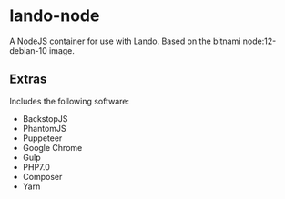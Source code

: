 # lando-node
A NodeJS container for use with Lando. Based on the bitnami node:12-debian-10 image.

## Extras

Includes the following software:

- BackstopJS
- PhantomJS
- Puppeteer
- Google Chrome
- Gulp
- PHP7.0
- Composer
- Yarn
